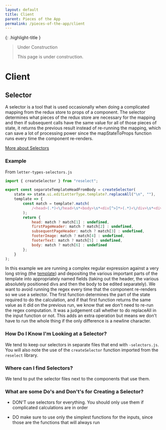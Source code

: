 ```yaml
---
layout: default
title: Client
parent: Pieces of the App
permalink: /pieces-of-the-app/client
---
```


{: .highlight-title }
> Under Construction
>
> This page is under construction.

# Client

## Selector

A selector is a tool that is used occasionally when doing a complicated mapping from the redux store to props of a component. The selector determines what pieces of the redux store are necessary for the mapping and then if subsequent calls have the same value for all of those pieces of state, it returns the previous result instead of re-running the mapping, which can save a lot of processing power since the mapStateToProps function runs every time the component re-renders.

[More about Selectors](https://github.com/reduxjs/reselect#basic-usage)

### Example

From `letter-types-selectors.js`

```js
import { createSelector } from "reselect";

export const separateTemplateHeadFromBody = createSelector(
    state => state.ui.editLetterType.template?.replaceAll("\n", ""),
    template => {
        const match = template?.match(
            /<head>(.*)<\/head>\s*<body>\s*<div[^>]*>(.*)<\/div>\s*<div[^>]*>(.*)<\/div>\s*<div[^>]*>\s/i
        );
        return {
            head: match ? match[1] : undefined,
            firstPageHeader: match ? match[2] : undefined,
            subsequentPageHeader: match ? match[3] : undefined,
            footerImage: match ? match[4] : undefined,
            footerText: match ? match[5] : undefined,
            body: match ? match[6] : undefined
        };
    }
);

```

In this example we are running a complex regular expression against a very long string (the [template](https://github.com/PublicDataWorks/instance_files_noipm/blob/master/instance-files/complainantLetterPdf.tpl)) and depositing the various important parts of the template into appropriately named fields (taking out the header, the various absolutely positioned divs and then the body to be edited separately). We want to avoid running the regex every time that the component re-renders so we use a selector. The first function determines the part of the state required to do the calculation, and if that first function returns the same value as it did on the previous run, we know that we don't need to re-run the regex computation. It was a judgement call whether to do replaceAll in the input function or not. This adds an extra operation but means we don't have to run the whole thing if the only difference is a newline character.

### How Do I Know I'm Looking at a Selector?

We tend to keep our selectors in separate files that end with `-selectors.js`. You will also note the use of the `createSelector` function
imported from the `reselect` library.

### Where can I find Selectors?

We tend to put the selector files next to the components that use them.

### What are some Do's and Don't's for Creating a Selector?

- DON'T use selectors for everything. You should only use them if complicated calculations are in order

- DO make sure to use only the simplest functions for the inputs, since those are the functions that will always run
